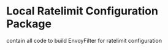 # Local Ratelimit Configuration Package
contain all code to build EnvoyFilter for ratelimit configuration

